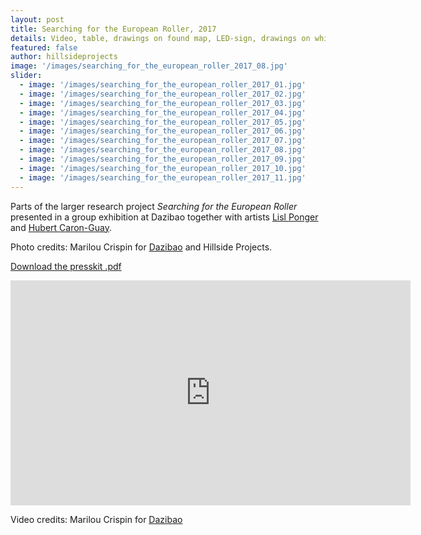 ```yaml
---
layout: post
title: Searching for the European Roller, 2017
details: Video, table, drawings on found map, LED-sign, drawings on white-board and lecture performance.
featured: false
author: hillsideprojects
image: '/images/searching_for_the_european_roller_2017_08.jpg'
slider:
  - image: '/images/searching_for_the_european_roller_2017_01.jpg'
  - image: '/images/searching_for_the_european_roller_2017_02.jpg'
  - image: '/images/searching_for_the_european_roller_2017_03.jpg'
  - image: '/images/searching_for_the_european_roller_2017_04.jpg'
  - image: '/images/searching_for_the_european_roller_2017_05.jpg'
  - image: '/images/searching_for_the_european_roller_2017_06.jpg'
  - image: '/images/searching_for_the_european_roller_2017_07.jpg'
  - image: '/images/searching_for_the_european_roller_2017_08.jpg'
  - image: '/images/searching_for_the_european_roller_2017_09.jpg'
  - image: '/images/searching_for_the_european_roller_2017_10.jpg'
  - image: '/images/searching_for_the_european_roller_2017_11.jpg'
---
```


Parts of the larger research project _Searching for the European Roller_ presented in a group exhibition at Dazibao together with artists <a href="https://www.youtube.com/watch?v=5B1k4jk5IrI" target="blank">Lisl Ponger</a> and <a href="https://www.visionsdureel.ch/en/film/destierros" target="blank">Hubert Caron-Guay</a>.

Photo credits: Marilou Crispin for <a href="https://dazibao.art/" target="blank">Dazibao</a> and Hillside Projects.

<object data="images/posts/roller_2017/Press-kit_HCG-HP-LP.pdf" type="application/pdf" width="100%" height="100%">
  <p><a href="images/posts/roller_2017/Press-kit_HCG-HP-LP.pdf">Download the presskit .pdf</a></p>
</object>

<iframe src="https://player.vimeo.com/video/242933312" width="640" height="360" frameborder="0" webkitallowfullscreen mozallowfullscreen allowfullscreen></iframe>

Video credits: Marilou Crispin for  <a href="https://dazibao.art/" target="blank">Dazibao</a>
